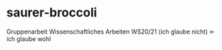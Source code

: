# saurer-broccoli
Gruppenarbeit Wissenschaftliches Arbeiten WS20/21 (ich glaube nicht) <- ich glaube wohl
